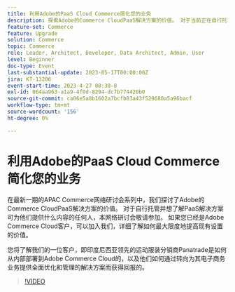 ```yaml
---
title: 利用Adobe的PaaS Cloud Commerce简化您的业务
description: 探索Adobe的Commerce CloudPaaS解决方案的价值。 对于当前正在自行托管并想了解PaaS解决方案可为他们提供什么内容的任何人，本次网络研讨会敬请参加。
feature-set: Commerce
feature: Upgrade
solution: Commerce
topic: Commerce
role: Leader, Architect, Developer, Data Architect, Admin, User
level: Beginner
doc-type: Event
last-substantial-update: 2023-05-17T00:00:00Z
jira: KT-13206
event-start-time: 2023-4-27 08:30-8
exl-id: 064aa963-a1a9-4f0d-8294-dc7b774420b0
source-git-commit: ca06e5a8b1602a7bcfb83a43f529680a5a96bacf
workflow-type: tm+mt
source-wordcount: '156'
ht-degree: 0%

---
```


# 利用Adobe的PaaS Cloud Commerce简化您的业务

在最新一期的APAC Commerce网络研讨会系列中，我们探讨了Adobe的Commerce CloudPaaS解决方案的价值。 对于自行托管并想了解PaaS解决方案可为他们提供什么内容的任何人，本网络研讨会敬请参加。 如果您已经是Adobe Commerce Cloud客户，可以加入我们，详细了解如何最大限度地提高现有设置的价值。

您将了解我们的一位客户，即印度尼西亚领先的运动服装分销商Panatrade是如何从内部部署到Adobe Commerce Cloud的，以及他们如何通过转向为其电子商务业务提供全面优化和管理的解决方案而获得回报的。

>[!VIDEO](https://video.tv.adobe.com/v/3419132/?learn=on)
